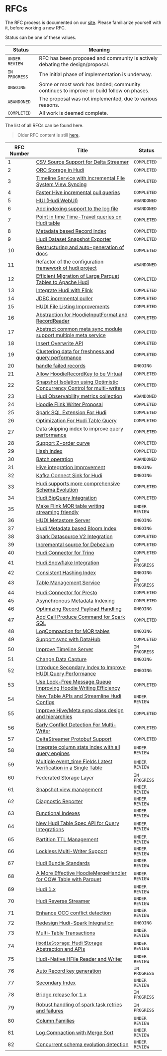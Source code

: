 <!--
  Licensed to the Apache Software Foundation (ASF) under one or more
  contributor license agreements.  See the NOTICE file distributed with
  this work for additional information regarding copyright ownership.
  The ASF licenses this file to You under the Apache License, Version 2.0
  (the "License"); you may not use this file except in compliance with
  the License.  You may obtain a copy of the License at

       http://www.apache.org/licenses/LICENSE-2.0

  Unless required by applicable law or agreed to in writing, software
  distributed under the License is distributed on an "AS IS" BASIS,
  WITHOUT WARRANTIES OR CONDITIONS OF ANY KIND, either express or implied.
  See the License for the specific language governing permissions and
  limitations under the License.
-->

# RFCs

The RFC process is documented on our [site](https://hudi.apache.org/contribute/rfc-process). Please familiarize yourself
with it, before working a new RFC.

Status can be one of these values.

| Status         | Meaning                                                                                 |
|----------------|-----------------------------------------------------------------------------------------|
| `UNDER REVIEW` | RFC has been proposed and community is actively debating the design/proposal.           |
| `IN PROGRESS`  | The initial phase of implementation is underway.                                        |
| `ONGOING`      | Some or most work has landed; community continues to improve or build follow on phases. |
| `ABANDONED`    | The proposal was not implemented, due to various reasons.                               |
| `COMPLETED`    | All work is deemed complete.                                                            |

The list of all RFCs can be found here.

> Older RFC content is still [here](https://cwiki.apache.org/confluence/display/HUDI/RFC+Process).

| RFC Number | Title                                                                                                                                                                                                                | Status         |
|------------|----------------------------------------------------------------------------------------------------------------------------------------------------------------------------------------------------------------------|----------------|
| 1          | [CSV Source Support for Delta Streamer](https://cwiki.apache.org/confluence/display/HUDI/RFC+-+01+%3A+CSV+Source+Support+for+Delta+Streamer)                                                                         | `COMPLETED`    |
| 2          | [ORC Storage in Hudi](https://cwiki.apache.org/confluence/pages/viewpage.action?pageId=113708439)                                                                                                                    | `COMPLETED`    |
| 3          | [Timeline Service with Incremental File System View Syncing](https://cwiki.apache.org/confluence/pages/viewpage.action?pageId=113708965)                                                                             | `COMPLETED`    |
| 4          | [Faster Hive incremental pull queries](https://cwiki.apache.org/confluence/pages/viewpage.action?pageId=115513622)                                                                                                   | `COMPLETED`    |
| 5          | [HUI (Hudi WebUI)](https://cwiki.apache.org/confluence/pages/viewpage.action?pageId=130027233)                                                                                                                       | `ABANDONED`    |
| 6          | [Add indexing support to the log file](https://cwiki.apache.org/confluence/display/HUDI/RFC+-+06+%3A+Add+indexing+support+to+the+log+file)                                                                           | `ABANDONED`    |
| 7          | [Point in time Time-Travel queries on Hudi table](https://cwiki.apache.org/confluence/display/HUDI/RFC+-+07+%3A+Point+in+time+Time-Travel+queries+on+Hudi+table)                                                     | `COMPLETED`    |
| 8          | [Metadata based Record Index](./rfc-8/rfc-8.md)                                                                                                                                                                      | `COMPLETED`    |
| 9          | [Hudi Dataset Snapshot Exporter](https://cwiki.apache.org/confluence/display/HUDI/RFC+-+09+%3A+Hudi+Dataset+Snapshot+Exporter)                                                                                       | `COMPLETED`    |
| 10         | [Restructuring and auto-generation of docs](https://cwiki.apache.org/confluence/display/HUDI/RFC+-+10+%3A+Restructuring+and+auto-generation+of+docs)                                                                 | `COMPLETED`    |
| 11         | [Refactor of the configuration framework of hudi project](https://cwiki.apache.org/confluence/display/HUDI/RFC+-+11+%3A+Refactor+of+the+configuration+framework+of+hudi+project)                                     | `ABANDONED`    |
| 12         | [Efficient Migration of Large Parquet Tables to Apache Hudi](https://cwiki.apache.org/confluence/display/HUDI/RFC+-+12+%3A+Efficient+Migration+of+Large+Parquet+Tables+to+Apache+Hudi)                               | `COMPLETED`    |
| 13         | [Integrate Hudi with Flink](https://cwiki.apache.org/confluence/pages/viewpage.action?pageId=141724520)                                                                                                              | `COMPLETED`    |
| 14         | [JDBC incremental puller](https://cwiki.apache.org/confluence/display/HUDI/RFC+-+14+%3A+JDBC+incremental+puller)                                                                                                     | `COMPLETED`    |
| 15         | [HUDI File Listing Improvements](https://cwiki.apache.org/confluence/display/HUDI/RFC+-+15%3A+HUDI+File+Listing+Improvements)                                                                                        | `COMPLETED`    |
| 16         | [Abstraction for HoodieInputFormat and RecordReader](https://cwiki.apache.org/confluence/display/HUDI/RFC+-+16+Abstraction+for+HoodieInputFormat+and+RecordReader)                                                   | `COMPLETED`    |
| 17         | [Abstract common meta sync module support multiple meta service](https://cwiki.apache.org/confluence/display/HUDI/RFC+-+17+Abstract+common+meta+sync+module+support+multiple+meta+service)                           | `COMPLETED`    |
| 18         | [Insert Overwrite API](https://cwiki.apache.org/confluence/display/HUDI/RFC+-+18+Insert+Overwrite+API)                                                                                                               | `COMPLETED`    |
| 19         | [Clustering data for freshness and query performance](https://cwiki.apache.org/confluence/display/HUDI/RFC+-+19+Clustering+data+for+freshness+and+query+performance)                                                 | `COMPLETED`    |
| 20         | [handle failed records](https://cwiki.apache.org/confluence/display/HUDI/RFC+-+20+%3A+handle+failed+records)                                                                                                         | `ONGOING`      |
| 21         | [Allow HoodieRecordKey to be Virtual](https://cwiki.apache.org/confluence/display/HUDI/RFC+-+21+%3A+Allow+HoodieRecordKey+to+be+Virtual)                                                                             | `COMPLETED`    |
| 22         | [Snapshot Isolation using Optimistic Concurrency Control for multi-writers](https://cwiki.apache.org/confluence/display/HUDI/RFC+-+22+%3A+Snapshot+Isolation+using+Optimistic+Concurrency+Control+for+multi-writers) | `COMPLETED`    |
| 23         | [Hudi Observability metrics collection](https://cwiki.apache.org/confluence/display/HUDI/RFC+-+23+%3A+Hudi+Observability+metrics+collection)                                                                         | `ABANDONED`    | 
| 24         | [Hoodie Flink Writer Proposal](https://cwiki.apache.org/confluence/display/HUDI/RFC-24%3A+Hoodie+Flink+Writer+Proposal)                                                                                              | `COMPLETED`    | 
| 25         | [Spark SQL Extension For Hudi](https://cwiki.apache.org/confluence/display/HUDI/RFC+-+25%3A+Spark+SQL+Extension+For+Hudi)                                                                                            | `COMPLETED`    | 
| 26         | [Optimization For Hudi Table Query](https://cwiki.apache.org/confluence/display/HUDI/RFC-26+Optimization+For+Hudi+Table+Query)                                                                                       | `COMPLETED`    | 
| 27         | [Data skipping index to improve query performance](https://cwiki.apache.org/confluence/display/HUDI/RFC-27+Data+skipping+index+to+improve+query+performance)                                                         | `COMPLETED`    | 
| 28         | [Support Z-order curve](https://cwiki.apache.org/confluence/pages/viewpage.action?pageId=181307144)                                                                                                                  | `COMPLETED`    |
| 29         | [Hash Index](https://cwiki.apache.org/confluence/display/HUDI/RFC+-+29%3A+Hash+Index)                                                                                                                                | `COMPLETED`    | 
| 30         | [Batch operation](https://cwiki.apache.org/confluence/display/HUDI/RFC+-+30%3A+Batch+operation)                                                                                                                      | `ABANDONED`    | 
| 31         | [Hive integration Improvement](https://cwiki.apache.org/confluence/display/HUDI/RFC+-+31%3A+Hive+integration+Improvment)                                                                                             | `ONGOING`      | 
| 32         | [Kafka Connect Sink for Hudi](https://cwiki.apache.org/confluence/display/HUDI/RFC-32+Kafka+Connect+Sink+for+Hudi)                                                                                                   | `ONGOING`      | 
| 33         | [Hudi supports more comprehensive Schema Evolution](https://cwiki.apache.org/confluence/display/HUDI/RFC+-+33++Hudi+supports+more+comprehensive+Schema+Evolution)                                                    | `COMPLETED`    | 
| 34         | [Hudi BigQuery Integration](./rfc-34/rfc-34.md)                                                                                                                                                                      | `COMPLETED`    | 
| 35         | [Make Flink MOR table writing streaming friendly](https://cwiki.apache.org/confluence/display/HUDI/RFC-35%3A+Make+Flink+MOR+table+writing+streaming+friendly)                                                        | `UNDER REVIEW` | 
| 36         | [HUDI Metastore Server](https://cwiki.apache.org/confluence/display/HUDI/%5BWIP%5D+RFC-36%3A+HUDI+Metastore+Server)                                                                                                  | `ONGOING`      | 
| 37         | [Hudi Metadata based Bloom Index](rfc-37/rfc-37.md)                                                                                                                                                                  | `ONGOING`      | 
| 38         | [Spark Datasource V2 Integration](./rfc-38/rfc-38.md)                                                                                                                                                                | `COMPLETED`    | 
| 39         | [Incremental source for Debezium](./rfc-39/rfc-39.md)                                                                                                                                                                | `COMPLETED`    | 
| 40         | [Hudi Connector for Trino](./rfc-40/rfc-40.md)                                                                                                                                                                       | `COMPLETED`    | 
| 41         | [Hudi Snowflake Integration](./rfc-41/rfc-41.md)                                                                                                                                                                     | `IN PROGRESS`  | 
| 42         | [Consistent Hashing Index](./rfc-42/rfc-42.md)                                                                                                                                                                       | `ONGOING`      | 
| 43         | [Table Management Service](./rfc-43/rfc-43.md)                                                                                                                                                                       | `IN PROGRESS`  | 
| 44         | [Hudi Connector for Presto](./rfc-44/rfc-44.md)                                                                                                                                                                      | `COMPLETED`    | 
| 45         | [Asynchronous Metadata Indexing](./rfc-45/rfc-45.md)                                                                                                                                                                 | `COMPLETED`    | 
| 46         | [Optimizing Record Payload Handling](./rfc-46/rfc-46.md)                                                                                                                                                             | `ONGOING`      | 
| 47         | [Add Call Produce Command for Spark SQL](./rfc-47/rfc-47.md)                                                                                                                                                         | `COMPLETED`    | 
| 48         | [LogCompaction for MOR tables](./rfc-48/rfc-48.md)                                                                                                                                                                   | `ONGOING`      | 
| 49         | [Support sync with DataHub](./rfc-49/rfc-49.md)                                                                                                                                                                      | `COMPLETED`    |
| 50         | [Improve Timeline Server](./rfc-50/rfc-50.md)                                                                                                                                                                        | `IN PROGRESS`  | 
| 51         | [Change Data Capture](./rfc-51/rfc-51.md)                                                                                                                                                                            | `ONGOING`      |
| 52         | [Introduce Secondary Index to Improve HUDI Query Performance](./rfc-52/rfc-52.md)                                                                                                                                    | `ONGOING`      |
| 53         | [Use Lock-Free Message Queue Improving Hoodie Writing Efficiency](./rfc-53/rfc-53.md)                                                                                                                                | `COMPLETED`    | 
| 54         | [New Table APIs and Streamline Hudi Configs](./rfc-54/rfc-54.md)                                                                                                                                                     | `UNDER REVIEW` | 
| 55         | [Improve Hive/Meta sync class design and hierarchies](./rfc-55/rfc-55.md)                                                                                                                                            | `COMPLETED`    | 
| 56         | [Early Conflict Detection For Multi-Writer](./rfc-56/rfc-56.md)                                                                                                                                                      | `COMPLETED`    | 
| 57         | [DeltaStreamer Protobuf Support](./rfc-57/rfc-57.md)                                                                                                                                                                 | `COMPLETED`    | 
| 58         | [Integrate column stats index with all query engines](./rfc-58/rfc-58.md)                                                                                                                                            | `UNDER REVIEW` |
| 59         | [Multiple event_time Fields Latest Verification in a Single Table](./rfc-59/rfc-59.md)                                                                                                                               | `UNDER REVIEW` |
| 60         | [Federated Storage Layer](./rfc-60/rfc-60.md)                                                                                                                                                                        | `IN PROGRESS`  |
| 61         | [Snapshot view management](./rfc-61/rfc-61.md)                                                                                                                                                                       | `UNDER REVIEW` |
| 62         | [Diagnostic Reporter](./rfc-62/rfc-62.md)                                                                                                                                                                            | `UNDER REVIEW` |
| 63         | [Functional Indexes](./rfc-63/rfc-63.md)                                                                                                                                                                             | `UNDER REVIEW` |
| 64         | [New Hudi Table Spec API for Query Integrations](./rfc-64/rfc-64.md)                                                                                                                                                 | `UNDER REVIEW` |
| 65         | [Partition TTL Management](./rfc-65/rfc-65.md)                                                                                                                                                                       | `UNDER REVIEW` |
| 66         | [Lockless Multi-Writer Support](./rfc-66/rfc-66.md)                                                                                                                                                                  | `UNDER REVIEW` |
| 67         | [Hudi Bundle Standards](./rfc-67/rfc-67.md)                                                                                                                                                                          | `UNDER REVIEW` |
| 68         | [A More Effective HoodieMergeHandler for COW Table with Parquet](./rfc-68/rfc-68.md)                                                                                                                                 | `UNDER REVIEW` |
| 69         | [Hudi 1.x](./rfc-69/rfc-69.md)                                                                                                                                                                                       | `UNDER REVIEW` |
| 70         | [Hudi Reverse Streamer](./rfc/rfc-70/rfc-70.md)                                                                                                                                                                      | `UNDER REVIEW` |
| 71         | [Enhance OCC conflict detection](./rfc/rfc-71/rfc-71.md)                                                                                                                                                             | `UNDER REVIEW` |
| 72         | [Redesign Hudi-Spark Integration](./rfc/rfc-72/rfc-72.md)                                                                                                                                                            | `ONGOING`      |
| 73         | [Multi-Table Transactions](./rfc-73/rfc-73.md)                                                                                                                                                                       | `UNDER REVIEW` |
| 74         | [`HoodieStorage`: Hudi Storage Abstraction and APIs](./rfc-74/rfc-74.md)                                                                                                                                             | `UNDER REVIEW` |
| 75         | [Hudi-Native HFile Reader and Writer](./rfc-75/rfc-75.md)                                                                                                                                                            | `UNDER REVIEW` |
| 76         | [Auto Record key generation](./rfc-76/rfc-76.md)                                                                                                                                                                     | `IN PROGRESS`  |
| 77         | [Secondary Index](./rfc-77/rfc-77.md)                                                                                                                                                                                | `UNDER REVIEW` |
| 78         | [Bridge release for 1.x](./rfc-78/rfc-78.md)                                                                                                                                                                         | `IN PROGRESS`  |
| 79         | [Robust handling of spark task retries and failures](./rfc-79/rfc-79.md)                                                                                                                                             | `IN PROGRESS`  |
| 80         | [Column Families](./rfc-80/rfc-80.md)                                                                                                                                                                                | `UNDER REVIEW` |
| 81         | [Log Compaction with Merge Sort](./rfc-81/rfc-81.md)                                                                                                                                                                 | `UNDER REVIEW` |
| 82         | [Concurrent schema evolution detection](./rfc-82/rfc-82.md)                                                                                                                                                                                | `UNDER REVIEW` |
